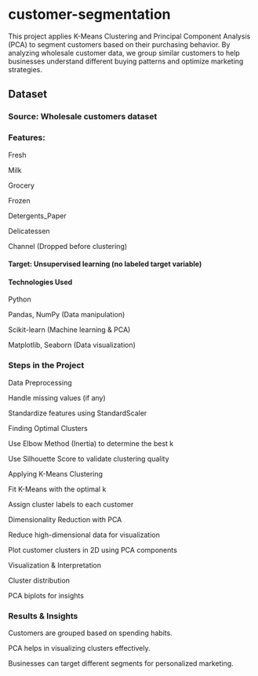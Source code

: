 # customer-segmentation
This project applies K-Means Clustering and Principal Component Analysis (PCA) to segment customers based on their purchasing behavior. By analyzing wholesale customer data, we group similar customers to help businesses understand different buying patterns and optimize marketing strategies.

## Dataset

### Source: Wholesale customers dataset

### Features:

Fresh

Milk

Grocery

Frozen

Detergents_Paper

Delicatessen

Channel (Dropped before clustering)

#### Target: Unsupervised learning (no labeled target variable)

#### Technologies Used

 Python

Pandas, NumPy (Data manipulation)

Scikit-learn (Machine learning & PCA)

Matplotlib, Seaborn (Data visualization)

### Steps in the Project

Data Preprocessing

Handle missing values (if any)

Standardize features using StandardScaler

Finding Optimal Clusters

Use Elbow Method (Inertia) to determine the best k

Use Silhouette Score to validate clustering quality

Applying K-Means Clustering

Fit K-Means with the optimal k

Assign cluster labels to each customer

Dimensionality Reduction with PCA

Reduce high-dimensional data for visualization

Plot customer clusters in 2D using PCA components

Visualization & Interpretation

Cluster distribution

PCA biplots for insights

### Results & Insights

Customers are grouped based on spending habits.

PCA helps in visualizing clusters effectively.

Businesses can target different segments for personalized marketing.
